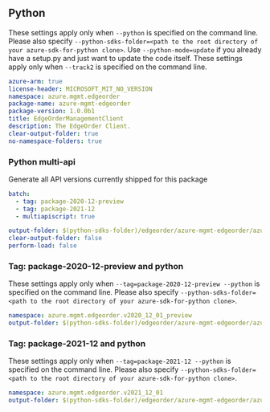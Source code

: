 ## Python

These settings apply only when `--python` is specified on the command line.
Please also specify `--python-sdks-folder=<path to the root directory of your azure-sdk-for-python clone>`.
Use `--python-mode=update` if you already have a setup.py and just want to update the code itself.
These settings apply only when `--track2` is specified on the command line.

``` yaml $(track2)
azure-arm: true
license-header: MICROSOFT_MIT_NO_VERSION
namespace: azure.mgmt.edgeorder
package-name: azure-mgmt-edgeorder
package-version: 1.0.0b1
title: EdgeOrderManagementClient
description: The EdgeOrder Client.
clear-output-folder: true
no-namespace-folders: true
```
### Python multi-api

Generate all API versions currently shipped for this package

```yaml $(multiapi) && $(track2)
batch:
  - tag: package-2020-12-preview
  - tag: package-2021-12
  - multiapiscript: true
```

``` yaml $(multiapiscript)
output-folder: $(python-sdks-folder)/edgeorder/azure-mgmt-edgeorder/azure/mgmt/edgeorder/
clear-output-folder: false
perform-load: false
```
### Tag: package-2020-12-preview and python

These settings apply only when `--tag=package-2020-12-preview --python` is specified on the command line.
Please also specify `--python-sdks-folder=<path to the root directory of your azure-sdk-for-python clone>`.

``` yaml $(tag) == 'package-2020-12-preview' && $(python) && $(track2)
namespace: azure.mgmt.edgeorder.v2020_12_01_preview
output-folder: $(python-sdks-folder)/edgeorder/azure-mgmt-edgeorder/azure/mgmt/edgeorder/v2020_12_01_preview
```

### Tag: package-2021-12 and python

These settings apply only when `--tag=package-2021-12 --python` is specified on the command line.
Please also specify `--python-sdks-folder=<path to the root directory of your azure-sdk-for-python clone>`.

``` yaml $(tag) == 'package-2021-12' && $(python) && $(track2)
namespace: azure.mgmt.edgeorder.v2021_12_01
output-folder: $(python-sdks-folder)/edgeorder/azure-mgmt-edgeorder/azure/mgmt/edgeorder/v2021_12_01
```